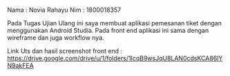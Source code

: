 Nama : Novia Rahayu
Nim : 1800018357

Pada Tugas Ujian Ulang ini saya membuat aplikasi pemesanan tiket dengan menggunakan Android Studia. Pada front end aplikasi ini sama dengan wireframe dan juga workflow nya. 

Link Uts dan hasil screenshot front end : https://drive.google.com/drive/u/1/folders/1IcqB9wsJqU8LAN0cdsKCA86lYN9akFEA
